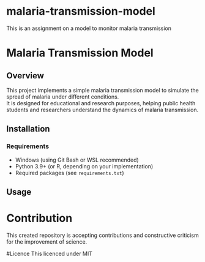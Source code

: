 # malaria-transmission-model
This is an assignment on a model to monitor malaria transmission
# Malaria Transmission Model

## Overview
This project implements a simple malaria transmission model to simulate the spread of malaria under different conditions.  
It is designed for educational and research purposes, helping public health students and researchers understand the dynamics of malaria transmission.

## Installation
### Requirements
- Windows (using Git Bash or WSL recommended)
- Python 3.9+ (or R, depending on your implementation)
- Required packages (see `requirements.txt`)

## Usage

# Contribution
This created repository is accepting contributions and constructive criticism for the improvement of science.



#Licence
This licenced under MIT 

